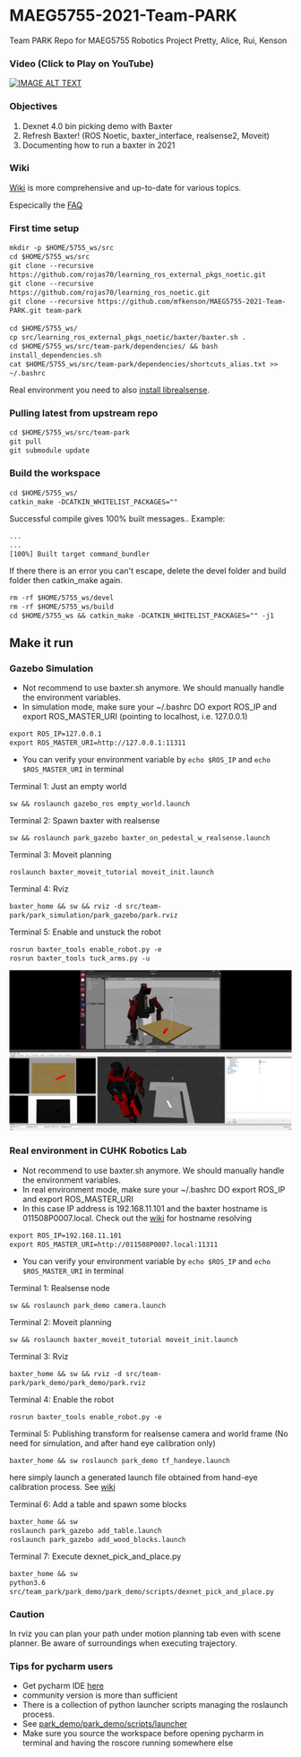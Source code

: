 # MAEG5755-2021-Team-PARK
Team PARK Repo for MAEG5755 Robotics Project
Pretty, Alice, Rui, Kenson

### Video (Click to Play on YouTube)

[![IMAGE ALT TEXT](http://img.youtube.com/vi/clawx7GzYJo/0.jpg)](http://www.youtube.com/watch?v=clawx7GzYJo"")

### Objectives
1. Dexnet 4.0 bin picking demo with Baxter
2. Refresh Baxter! (ROS Noetic, baxter_interface, realsense2, Moveit)
3. Documenting how to run a baxter in 2021

### Wiki
[Wiki](https://github.com/mfkenson/MAEG5755-2021-Team-PARK/wiki) is more comprehensive and up-to-date for various topics.

Especically the [FAQ](https://github.com/mfkenson/MAEG5755-2021-Team-PARK/wiki#faq)

### First time setup 
```
mkdir -p $HOME/5755_ws/src
cd $HOME/5755_ws/src
git clone --recursive https://github.com/rojas70/learning_ros_external_pkgs_noetic.git
git clone --recursive https://github.com/rojas70/learning_ros_noetic.git
git clone --recursive https://github.com/mfkenson/MAEG5755-2021-Team-PARK.git team-park

cd $HOME/5755_ws/
cp src/learning_ros_external_pkgs_noetic/baxter/baxter.sh .
cd $HOME/5755_ws/src/team-park/dependencies/ && bash install_dependencies.sh
cat $HOME/5755_ws/src/team-park/dependencies/shortcuts_alias.txt >> ~/.bashrc
```
Real environment you need to also [install librealsense](https://github.com/IntelRealSense/librealsense/blob/master/doc/distribution_linux.md).

### Pulling latest from upstream repo
```
cd $HOME/5755_ws/src/team-park
git pull
git submodule update
```


### Build the workspace
```
cd $HOME/5755_ws/
catkin_make -DCATKIN_WHITELIST_PACKAGES=""
```
Successful compile gives 100% built messages..
Example:
```
...
...
[100%] Built target command_bundler
```
If there there is an error you can't escape, delete the devel folder and build folder then catkin_make again.
```
rm -rf $HOME/5755_ws/devel
rm -rf $HOME/5755_ws/build
cd $HOME/5755_ws && catkin_make -DCATKIN_WHITELIST_PACKAGES="" -j1
```


## Make it run

### Gazebo Simulation

* Not recommend to use baxter.sh anymore. We should manually handle the environment variables.
* In simulation mode, make sure your ~/.bashrc DO export ROS_IP and export ROS_MASTER_URI (pointing to localhost, i.e. 127.0.0.1)
```
export ROS_IP=127.0.0.1
export ROS_MASTER_URI=http://127.0.0.1:11311
```
* You can verify your environment variable by `echo $ROS_IP` and `echo $ROS_MASTER_URI` in terminal

Terminal 1: Just an empty world
```
sw && roslaunch gazebo_ros empty_world.launch
```
Terminal 2: Spawn baxter with realsense
```
sw && roslaunch park_gazebo baxter_on_pedestal_w_realsense.launch
```
Terminal 3: Moveit planning
```
roslaunch baxter_moveit_tutorial moveit_init.launch
```
Terminal 4: Rviz
```
baxter_home && sw && rviz -d src/team-park/park_simulation/park_gazebo/park.rviz
```
Terminal 5: Enable and unstuck the robot
```
rosrun baxter_tools enable_robot.py -e
rosrun baxter_tools tuck_arms.py -u
```

![Alt text](/screenshots/baxter_realsense_gazebo_rviz.png?raw=true "Baxter_D435")

### Real environment in CUHK Robotics Lab

* Not recommend to use baxter.sh anymore. We should manually handle the environment variables.
* In real environment mode, make sure your ~/.bashrc DO export ROS_IP and export ROS_MASTER_URI
* In this case IP address is 192.168.11.101 and the baxter hostname is 011508P0007.local. Check out the [wiki](https://github.com/mfkenson/MAEG5755-2021-Team-PARK/wiki/Baxter-Simulation-and-Real-Robot) for hostname resolving
```
export ROS_IP=192.168.11.101
export ROS_MASTER_URI=http://011508P0007.local:11311
```
* You can verify your environment variable by `echo $ROS_IP` and `echo $ROS_MASTER_URI` in terminal

Terminal 1: Realsense node
```
sw && roslaunch park_demo camera.launch
```
Terminal 2: Moveit planning
```
sw && roslaunch baxter_moveit_tutorial moveit_init.launch
```
Terminal 3: Rviz
```
baxter_home && sw && rviz -d src/team-park/park_demo/park_demo/park.rviz
```
Terminal 4: Enable the robot
```
rosrun baxter_tools enable_robot.py -e
```
Terminal 5: Publishing transform for realsense camera and world frame (No need for simulation, and after hand eye calibration only)
```
baxter_home && sw roslaunch park_demo tf_handeye.launch
```
here simply launch a generated launch file obtained from hand-eye calibration process. See [wiki](https://github.com/mfkenson/MAEG5755-2021-Team-PARK/wiki/Hand-Eye-Calibration)

Terminal 6: Add a table and spawn some blocks
```
baxter_home && sw 
roslaunch park_gazebo add_table.launch
roslaunch park_gazebo add_wood_blocks.launch
```
Terminal 7: Execute dexnet_pick_and_place.py
```
baxter_home && sw
python3.6 src/team_park/park_demo/park_demo/scripts/dexnet_pick_and_place.py
```
### Caution
In rviz you can plan your path under motion planning tab even with scene planner. Be aware of surroundings when executing trajectory.

### Tips for pycharm users
* Get pycharm IDE [here](https://www.jetbrains.com/pycharm/download/#section=linux)
* community version is more than sufficient
* There is a collection of python launcher scripts managing the roslaunch process.
* See [park_demo/park_demo/scripts/launcher](https://github.com/mfkenson/MAEG5755-2021-Team-PARK/tree/main/park_demo/park_demo/scripts/launcher)
* Make sure you source the workspace before opening pycharm in terminal and having the roscore running somewhere else
